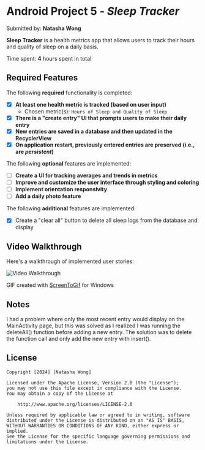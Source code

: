 # Android Project 5 - *Sleep Tracker*

Submitted by: **Natasha Wong**

**Sleep Tracker** is a health metrics app that allows users to track their hours and quality of sleep on a daily basis.

Time spent: **4** hours spent in total

## Required Features

The following **required** functionality is completed:

- [X] **At least one health metric is tracked (based on user input)**
  - Chosen metric(s): `Hours of Sleep and Quality of Sleep`
- [X] **There is a "create entry" UI that prompts users to make their daily entry**
- [X] **New entries are saved in a database and then updated in the RecyclerView**
- [X] **On application restart, previously entered entries are preserved (i.e., are *persistent*)**
 
The following **optional** features are implemented:

- [ ] **Create a UI for tracking averages and trends in metrics**
- [ ] **Improve and customize the user interface through styling and coloring**
- [ ] **Implement orientation responsivity**
- [ ] **Add a daily photo feature**

The following **additional** features are implemented:

- [X] Create a "clear all" button to delete all sleep logs from the database and display

## Video Walkthrough

Here's a walkthrough of implemented user stories:

<img src='http://i.imgur.com/link/to/your/gif/file.gif](https://github.com/natmwong/SleepTracker/blob/main/SleepTrackerDemo.gif' title='Video Walkthrough' width='' alt='Video Walkthrough' />

<!-- Replace this with whatever GIF tool you used! -->
GIF created with [ScreenToGif](https://www.screentogif.com/) for Windows

## Notes

I had a problem where only the most recent entry would display on the MainActivity page, but this was solved as I realized I was running the deleteAll() function before adding a new entry.
The solution was to delete the function call and only add the new entry with insert().

## License

    Copyright [2024] [Natasha Wong]

    Licensed under the Apache License, Version 2.0 (the "License");
    you may not use this file except in compliance with the License.
    You may obtain a copy of the License at

        http://www.apache.org/licenses/LICENSE-2.0

    Unless required by applicable law or agreed to in writing, software
    distributed under the License is distributed on an "AS IS" BASIS,
    WITHOUT WARRANTIES OR CONDITIONS OF ANY KIND, either express or implied.
    See the License for the specific language governing permissions and
    limitations under the License.
